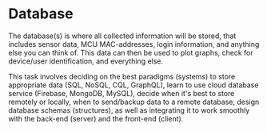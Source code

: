 # Database

The database(s) is where all collected information will be stored, that includes sensor data, MCU MAC-addresses, login information, and anything else you can think of. This data can then be used to plot graphs, check for device/user identification, and everything else.

This task involves deciding on the best paradigms (systems) to store appropriate data (SQL, NoSQL, CQL, GraphQL), learn to use cloud database service (Firebase, MongoDB, MySQL), decide when it's best to store remotely or locally, when to send/backup data to a remote database, design database schemas (structures), as well as integrating it to work smoothly with the back-end (server) and the front-end (client).
